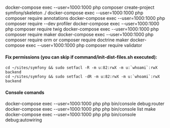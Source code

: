 docker-compose exec --user=1000:1000 php composer create-project symfony/skeleton ./
docker-compose exec --user=1000:1000 php composer require annotations
docker-compose exec --user=1000:1000 php composer require --dev profiler
docker-compose exec --user=1000:1000 php composer require twig
docker-compose exec --user=1000:1000 php composer require maker
docker-compose exec --user=1000:1000 php composer require orm    or   composer require doctrine maker
docker-compose exec --user=1000:1000 php composer require validator

#### Fix permissions (you can skip if command/init-dist-files.sh executed):
    cd ~/sites/symfony && sudo setfacl -R -m u:82:rwX -m u:`whoami`:rwX backend
    cd ~/sites/symfony && sudo setfacl -dR -m u:82:rwX -m u:`whoami`:rwX backend
   
#### Console comands
docker-compose exec --user=1000:1000 php php bin/console debug:router
docker-compose exec --user=1000:1000 php php bin/console list make
docker-compose exec --user=1000:1000 php php bin/console debug:autowiring

